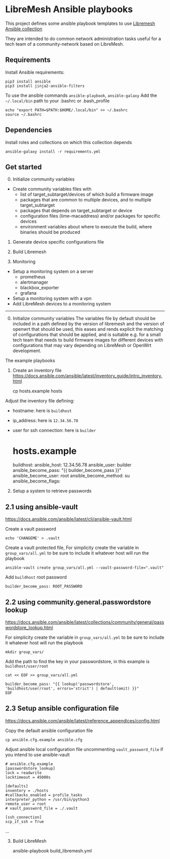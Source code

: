 
# LibreMesh Ansible playbooks

This project defines some ansible playbook templates to use [Libremesh Ansible collection](https://gitlab.com/a-gave/libremesh-ansible-collection.git)

They are intended to do common network administration tasks 
useful for a tech team of a community-network based on LibreMesh.

Requirements
------------

Install Ansible requirements:

    pip3 install ansible
    pip3 install jinja2-ansible-filters

To use the ansible commands `ansible-playbook`, `ansible-galaxy`
Add the `~/.local/bin` path to your .bashrc or .bash_profile

    echo "export PATH=$PATH:$HOME/.local/bin" >> ~/.bashrc
    source ~/.bashrc

Dependencies
------------
Install roles and collections on which this collection depends

    ansible-galaxy install -r requirements.yml


## Get started

0. Initialize community variables 
  - Create community variables files with
    - list of target_subtarget/devices of which build a firmware image 
    - packages that are common to multiple devices, and to multiple target_subtarget 
    - packages that depends on target_subtarget or device
    - configuration files (lime-macaddress) and/or packages for specific devices
    - environment variables about where to execute the build, where binaries should be produced

1. Generate device specific configurations file

2. Build Libremesh

3. Monitoring
  - Setup a monitoring system on a server
    - prometheus
    - alertmanager
    - blackbox_exporter
    - grafana
  - Setup a monitoring system with a vpn
  - Add LibreMesh devices to a monitoring system

---

0. Initialize community variables
The variables file by default should be included in a path defined by the version of libremesh and the version of openwrt that should be used, this eases and rends explicit the matching of configurations that should be applied, and is suitable e.g. for a small tech team that needs to build firmware images for different devices with configurations that may vary depending on LibreMesh or OpenWrt development.

The example playbooks 



1. Create an inventory file
https://docs.ansible.com/ansible/latest/inventory_guide/intro_inventory.html

    cp hosts.example hosts

Adjust the inventory file defining:
  - hostname: here is `buildhost`
  - ip_address: here is `12.34.56.78`
  - user for ssh connection: here is `builder` 

    # hosts.example
    buildhost:
      ansible_host: 12.34.56.78
      ansible_user: builder
      ansible_become_pass: "{{ builder_become_pass }}"
      ansible_become_user: root
      ansible_become_method: su
      ansible_become_flags:


2. Setup a system to retrieve passwords

## 2.1 using ansible-vault
https://docs.ansible.com/ansible/latest/cli/ansible-vault.html

Create a vault password

    echo 'CHANGEME' > .vault  

Create a vault protected file,
For simplicity create the variable in `group_vars/all.yml` to be sure to include it whatever host will run the playbook

    ansible-vault create group_vars/all.yml --vault-password-file=".vault"
    
Add `buildhost` root password

    builder_become_pass: ROOT_PASSWORD

## 2.2 using community.general.passwordstore lookup
https://docs.ansible.com/ansible/latest/collections/community/general/passwordstore_lookup.html

For simplicity create the variable in `group_vars/all.yml` to be sure to include it whatever host will run the playbook

    mkdir group_vars/

Add the path to find the key in your passwordstore, in this example is `buildhost/user/root`

    cat << EOF >> group_vars/all.yml
    
    builder_become_pass: "{{ lookup('passwordstore', 'buildhost/user/root', errors='strict') | default(omit) }}"
    EOF

## 2.3 Setup ansible configuration file
https://docs.ansible.com/ansible/latest/reference_appendices/config.html

Copy the default ansible configuration file

    cp ansible.cfg.example ansible.cfg

Adjust ansible local configuration file uncommenting `vault_password_file` if you intend to use ansible-vault

    # ansible.cfg.example
    [passwordstore_lookup]
    lock = readwrite
    locktimeout = 45000s

    [defaults]
    inventory = ./hosts
    #callbacks_enabled = profile_tasks
    interpreter_python = /usr/bin/python3
    remote_user = root
    # vault_password_file = ./.vault

    [ssh_connection]
    scp_if_ssh = True

...

3. Build LibreMesh

    ansible-playbook build_libremesh.yml






